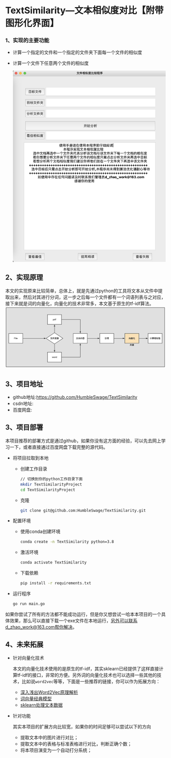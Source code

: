 # TextSimilarity—文本相似度对比【附带图形化界面】

### 1、实现的主要功能

- 计算一个指定的文件和一个指定的文件夹下面每一个文件的相似度

- 计算一个文件下任意两个文件的相似度

  ![](Pic/UserPanel.png)
## 2、实现原理

本文的实现原来比较简单，总体上，就是先通过python的工具将文本从文件中提取出来，然后对其进行分词，这一步之后每一个文件都有一个词语列表与之对应，接下来就是词的向量化，向量化的技术非常多，本文基于原生的tf-idf算法。
<img src="Pic/Framework.png">

## 3、项目地址

- github地址:https://github.com/HumbleSwage/TextSimilarity
- csdn地址:
- 百度网盘:

## 3、项目部署

本项目推荐的部署方式是通过github，如果你没有这方面的经验，可以先去网上学习一下，或者直接通过百度网盘下载完整的源代码。

- 将项目拉取到本地

  - 创建工作目录

    ```bash
    // 切换到你的python工作目录下面
    mkdir TextSimilarityProject
    cd TextSimilarityProject
    ```

  - 克隆

    ```bash
    git clone git@github.com:HumbleSwage/TextSimilarity.git
    ```

- 配置环境

  - 使用conda创建环境

    ```bash
    conda create -n TextSimilarity python=3.8
    ```

  - 激活环境

    ```bash
    conda activate TextSimilarity
    ```

  - 下载依赖

    ```bash
    pip install -r requirements.txt
    ```

- 运行程序

  ```bash
  go run main.go
  ```

如果你尝试了所有的方法都不能成功运行，但是你又想尝试一哈本本项目的一个具体效果，那么可以直接下载一个exe文件在本地运行，另外可以联系d_zhao_work@163.com帮你解决。

## 4、未来拓展

- 针对向量化技术

  本文的向量化技术使用的是原生的tf-idf，其实sklearn已经提供了这样直接计算tf-idf的接口，非常的方便。另外词的向量化技术也可以选择一些其他的技术，比如说`word2vec`等等，下面是一些推荐的链接，你可以作为拓展方向：

  - [深入浅出Word2Vec原理解析](https://zhuanlan.zhihu.com/p/114538417)
  - [词向量经典模型](https://zhuanlan.zhihu.com/p/51682879)
  - [sklearn处理文本数据](https://www.sklearncn.cn/59/)

- 针对功能

  其实本项目的扩展方向比较宽，如果你的时间足够可以尝试以下的方向

  - 提取文本中的图片进行对比；
  - 提取文本中的表格与标准表格进行对比，判断正确个数；
  - 将本项目演变为一个自动打分系统；
